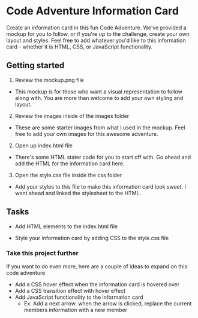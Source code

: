 # Code Adventure Information Card

Create an information card in this fun Code Adventure. We've provided a mockup
for you to follow, or if you're up to the challenge, create your own layout and
styles. Feel free to add whatever you'd like to this information card - whether
it is HTML, CSS, or JavaScript functionality. 

## Getting started 

  
1. Review the mockup.png file 
  - This mockup is for those who want a visual representation to follow along 
    with. You are more than welcome to add your own styling and layout.
  
2. Review the images inside of the images folder
  - These are some starter images from what I used in the mockup. Feel free to add
    your own images for this awesome adventure.
  
2. Open up index.html file
  - There's some HTML stater code for you to start off with. Go ahead and add the
    HTML for the information card here.

3. Open the style.css file inside the css folder
  - Add your styles to this file to make this information card look sweet. I went 
    ahead and linked the stylesheet to the HTML.  
  
  
## Tasks

- Add HTML elements to the index.html file
  
- Style your information card by adding CSS to the style.css file
  
  
### Take this project further

If you want to do even more, here are a couple of ideas to expand on this code 
adventure
- Add a CSS hover effect when the information card is hovered over
- Add a CSS transition effect with hover effect
- Add JavaScript functionality to the information card
  - Ex. Add a next arrow. when the arrow is clicked, replace the current members 
   information with a new member 
